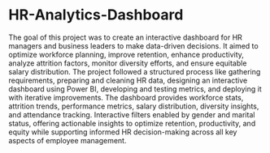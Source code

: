 # HR-Analytics-Dashboard
The goal of this project was to create an interactive dashboard for HR managers and business leaders to make data-driven decisions. It aimed to optimize workforce planning, improve retention, enhance productivity, analyze attrition factors, monitor diversity efforts, and ensure equitable salary distribution. The project followed a structured process like gathering requirements, preparing and cleaning HR data, designing an interactive dashboard using Power BI, developing and testing metrics, and deploying it with iterative improvements. The dashboard provides workforce stats, attrition trends, performance metrics, salary distribution, diversity insights, and attendance tracking. Interactive filters enabled by gender and marital status, offering actionable insights to optimize retention, productivity, and equity while supporting informed HR decision-making across all key aspects of employee management.
